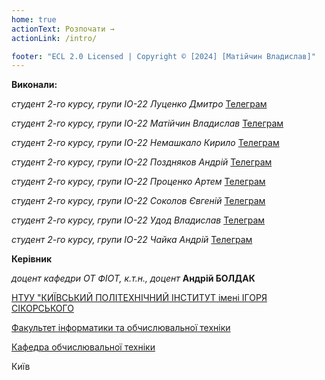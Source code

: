 ```yaml
---
home: true
actionText: Розпочати →
actionLink: /intro/

footer: "ECL 2.0 Licensed | Copyright © [2024] [Матійчин Владислав]"
---
```



**Виконали:** 

*студент 2-го курсу, групи ІО-22*<span padding-right:5em></span> *Луценко Дмитро* [Телеграм](https://t.me/Dimidze07)

*студент 2-го курсу, групи ІО-22*<span padding-right:5em></span> *Матійчин Владислав* [Телеграм](https://t.me/l_infectus_l)

*студент 2-го курсу, групи ІО-22*<span padding-right:5em></span> *Немашкало Кирило* [Телеграм](https://t.me/animeshka2007)

*студент 2-го курсу, групи ІО-22*<span padding-right:5em></span> *Поздняков Андрій* [Телеграм](https://t.me/Kostolomich)

*студент 2-го курсу, групи ІО-22*<span padding-right:5em></span> *Проценко Артем* [Телеграм](https://t.me/ArtemProtsenko)

*студент 2-го курсу, групи ІО-22*<span padding-right:5em></span> *Соколов Євгеній* [Телеграм](https://t.me/ferox_69)

*студент 2-го курсу, групи ІО-22*<span padding-right:5em></span> *Удод Владислав* [Телеграм](https://t.me/BleNd88)

*студент 2-го курсу, групи ІО-22*<span padding-right:5em></span> *Чайка Андрій* [Телеграм](https://t.me/andriichaika13)

**Керівник**

*доцент кафедри ОТ ФІОТ, к.т.н., доцент*<span padding-right:5em></span> **Андрій БОЛДАК** 

[НТУУ "КИЇВСЬКИЙ ПОЛІТЕХНІЧНИЙ ІНСТИТУТ імені ІГОРЯ СІКОРСЬКОГО](https://kpi.ua/)

[Факультет інформатики та обчислювальної техніки](https://fiot.kpi.ua/)

[Кафедра обчислювальної техніки](https://comsys.kpi.ua/)

Київ
